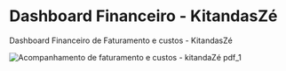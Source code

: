 # Dashboard Financeiro - KitandasZé

Dashboard Financeiro de Faturamento e custos - KitandasZé


![Acompanhamento de faturamento e custos - kitandaZé pdf_1](https://github.com/JorgeFerreira09/Dashboard-Faturamento-custos/assets/106722825/20592c04-a85a-4eeb-a96b-3df431b56ca7)
